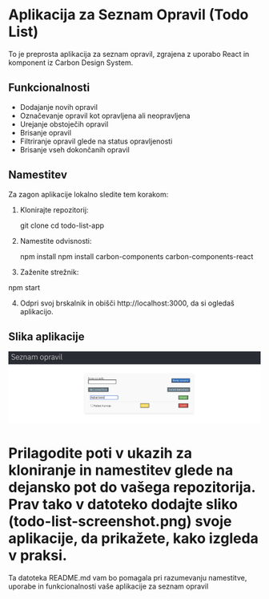  # Aplikacija za Seznam Opravil (Todo List)

To je preprosta aplikacija za seznam opravil, zgrajena z uporabo React in komponent iz Carbon Design System.

## Funkcionalnosti

- Dodajanje novih opravil
- Označevanje opravil kot opravljena ali neopravljena
- Urejanje obstoječih opravil
- Brisanje opravil
- Filtriranje opravil glede na status opravljenosti
- Brisanje vseh dokončanih opravil

## Namestitev

Za zagon aplikacije lokalno sledite tem korakom:

1. Klonirajte repozitorij:

   
   git clone <repository-url>
   cd todo-list-app
2. Namestite odvisnosti:

   npm install
   npm install carbon-components carbon-components-react

3. Zaženite strežnik:

  npm start

4. Odpri svoj brskalnik in obišči http://localhost:3000, da si ogledaš aplikacijo.

## Slika aplikacije

![Todo List Screenshot](public/todo-list-screenshot.png)




# Prilagodite poti <repository-url> v ukazih za kloniranje in namestitev glede na dejansko pot do vašega repozitorija. Prav tako v datoteko dodajte sliko (todo-list-screenshot.png) svoje aplikacije, da prikažete, kako izgleda v praksi.
Ta datoteka README.md vam bo pomagala pri razumevanju namestitve, uporabe in funkcionalnosti vaše aplikacije za seznam opravil


